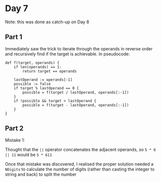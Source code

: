 # Day 7

Note: this was done as catch-up on Day 8

## Part 1

Immediately saw the trick to iterate through the operands in reverse order and recursively find if the target is achievable. In pseudocode:

```pseudocode
def f(target, operands) {
    if len(operands) == 1:
        return target == operands
    
    lastOperand := operands[-1]
    possible := false
    if target % lastOperand == 0 {
        possible = f(target / lastOperand, operands[:-1])
    }
    if !possible && target > lastOperand {
        possible = f(target - lastOperand, operands[:-1])
    }
}
```

## Part 2

Mistake 1:

Thought that the `||` operator concatenates the adjacent operands, so `5 * 6 || 11` would be `5 * 611`

Once that mistake was discovered, I realised the proper solution needed a `NDigits` to calculate the number of digits (rather than casting the integer to string and back) to split the number
